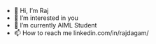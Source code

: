 - 👋 Hi, I’m Raj
- 👀 I’m interested in you
- 🌱 I’m currently AIML Student
- 📫 How to reach me linkedin.com/in/rajdagam/
<!---
raj6134/raj6134 is a ✨ special ✨ repository because its `README.md` (this file) appears on your GitHub profile.
You can click the Preview link to take a look at your changes.
--->
